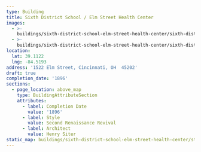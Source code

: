 ```yaml
---
type: Building
title: Sixth District School / Elm Street Health Center
images:
  - >-
    buildings/sixth-district-school-elm-street-health-center/sixth-district-school-elm-street-health-center-0_ojxi0p
  - >-
    buildings/sixth-district-school-elm-street-health-center/sixth-district-school-elm-street-health-center-1_wlzbxc
location:
  lat: 39.1122
  lng: -84.5193
address: '1522 Elm Street, Cincinnati, OH  45202'
draft: true
completion_date: '1896'
sections:
  - page_location: above_map
    type: BuildingAttributeSection
    attributes:
      - label: Completion Date
        value: '1896'
      - label: Style
        value: Second Renaissance Revival
      - label: Architect
        value: Henry Siter
static_map: buildings/sixth-district-school-elm-street-health-center/static-map_nmxs3w
---
```

